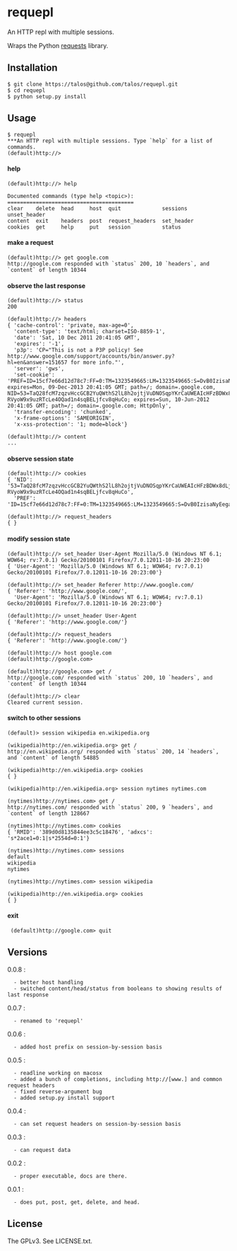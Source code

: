 # requepl

An HTTP repl with multiple sessions.

Wraps the Python [requests](http://pypi.python.org/pypi/requests) library.

## Installation

    $ git clone https://talos@github.com/talos/requepl.git
    $ cd requepl
    $ python setup.py install

## Usage

    $ requepl
    ***An HTTP repl with multiple sessions. Type `help` for a list of commands.
    (default)http://>

#### help

    (default)http://> help

    Documented commands (type help <topic>):
    ========================================
    clear    delete  head     host  quit             sessions    unset_header
    content  exit    headers  post  request_headers  set_header
    cookies  get     help     put   session          status

#### make a request

    (default)http://> get google.com
    http://google.com responded with `status` 200, 10 `headers`, and `content` of length 10344

#### observe the last response

    (default)http://> status
    200

    (default)http://> headers
    { 'cache-control': 'private, max-age=0',
      'content-type': 'text/html; charset=ISO-8859-1',
      'date': 'Sat, 10 Dec 2011 20:41:05 GMT',
      'expires': '-1',
      'p3p': 'CP="This is not a P3P policy! See http://www.google.com/support/accounts/bin/answer.py?hl=en&answer=151657 for more info."',
      'server': 'gws',
      'set-cookie': 'PREF=ID=15cf7e66d12d78c7:FF=0:TM=1323549665:LM=1323549665:S=DvB0IzisaNyEega5; expires=Mon, 09-Dec-2013 20:41:05 GMT; path=/; domain=.google.com, NID=53=TaQ28fcM7zqzvHccGCB2YuQWthS2lL8h2ojtjVuDNOSqpYKrCaUWEAIcHFzBDWx8dLjhhb2j7APh1zItl1fNtyN6I-RVyoW9x9uzRTcLe4OQad1n4sqBELjfcv8qHuCo; expires=Sun, 10-Jun-2012 20:41:05 GMT; path=/; domain=.google.com; HttpOnly',
      'transfer-encoding': 'chunked',
      'x-frame-options': 'SAMEORIGIN',
      'x-xss-protection': '1; mode=block'}

    (default)http://> content
    ...

#### observe session state

    (default)http://> cookies
    { 'NID': '53=TaQ28fcM7zqzvHccGCB2YuQWthS2lL8h2ojtjVuDNOSqpYKrCaUWEAIcHFzBDWx8dLjhhb2j7APh1zItl1fNtyN6I-RVyoW9x9uzRTcLe4OQad1n4sqBELjfcv8qHuCo',
      'PREF': 'ID=15cf7e66d12d78c7:FF=0:TM=1323549665:LM=1323549665:S=DvB0IzisaNyEega5'}

    (default)http://> request_headers
    { }

#### modify session state

    (default)http://> set_header User-Agent Mozilla/5.0 (Windows NT 6.1; WOW64; rv:7.0.1) Gecko/20100101 Firefox/7.0.12011-10-16 20:23:00
    { 'User-Agent': 'Mozilla/5.0 (Windows NT 6.1; WOW64; rv:7.0.1) Gecko/20100101 Firefox/7.0.12011-10-16 20:23:00'}

    (default)http://> set_header Referer http://www.google.com/
    { 'Referer': 'http://www.google.com/',
      'User-Agent': 'Mozilla/5.0 (Windows NT 6.1; WOW64; rv:7.0.1) Gecko/20100101 Firefox/7.0.12011-10-16 20:23:00'}

    (default)http://> unset_header User-Agent
    { 'Referer': 'http://www.google.com/'}

    (default)http://> request_headers
    { 'Referer': 'http://www.google.com/'}

    (default)http://> host google.com
    (default)http://google.com>

    (default)http://google.com> get /
    http://google.com/ responded with `status` 200, 10 `headers`, and `content` of length 10344

    (default)http://> clear
    Cleared current session.

#### switch to other sessions

    (default)> session wikipedia en.wikipedia.org

    (wikipedia)http://en.wikipedia.org> get /
    http://en.wikipedia.org/ responded with `status` 200, 14 `headers`, and `content` of length 54885

    (wikipedia)http://en.wikipedia.org> cookies
    { }

    (wikipedia)http://en.wikipedia.org> session nytimes nytimes.com

    (nytimes)http://nytimes.com> get /
    http://nytimes.com/ responded with `status` 200, 9 `headers`, and `content` of length 128667

    (nytimes)http://nytimes.com> cookies
    { 'RMID': '389d0d8135844ee3c5c18476', 'adxcs': 's*2ace1=0:1|s*2554d=0:1'}

    (nytimes)http://nytimes.com> sessions
    default
    wikipedia
    nytimes

    (nytimes)http://nytimes.com> session wikipedia

    (wikipedia)http://en.wikipedia.org> cookies
    { }

#### exit

     (default)http://google.com> quit

## Versions

0.0.8 :

      - better host handling
      - switched content/head/status from booleans to showing results of last response

0.0.7 :

      - renamed to 'requepl'

0.0.6 :

      - added host prefix on session-by-session basis

0.0.5 :

      - readline working on macosx
      - added a bunch of completions, including http://[www.] and common request headers
      - fixed reverse-argument bug
      - added setup.py install support

0.0.4 :

      - can set request headers on session-by-session basis

0.0.3 :

      - can request data

0.0.2 :

      - proper executable, docs are there.

0.0.1 :

      - does put, post, get, delete, and head.

## License

The GPLv3.  See LICENSE.txt.